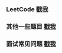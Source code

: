 
### LeetCode [戳我](leetcode/readme.md)

### 其他一些题目 [戳我](acm/readme.md)

### 面试常见问题 [戳我](md/readme.md)
    
